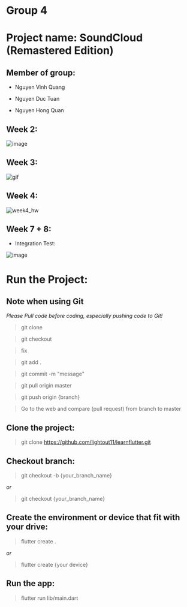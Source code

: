 # Group 4

# Project name: SoundCloud (Remastered Edition)

## Member of group:
* Nguyen Vinh Quang

* Nguyen Duc Tuan

* Nguyen Hong Quan

## Week 2:
![image](https://user-images.githubusercontent.com/62581840/190585967-b3d588fb-f833-4b38-a78f-91b7c8ccfb34.png)
## Week 3:
![gif](https://raw.githubusercontent.com/lightout11/learnflutter/master/img/www_screencapture_com_2022-9-23_12_33.gif)
## Week 4:
![week4_hw](https://user-images.githubusercontent.com/64391055/193211759-39efe6db-58ca-464d-8cbe-1ed8e0437222.gif)
## Week 7 + 8:
* Integration Test: 

 ![image](https://user-images.githubusercontent.com/64391055/199462196-0e06a17b-a321-47db-9c25-0b6bd81e40de.png)


# Run the Project:

## Note when using Git
*Please Pull code before coding, especially pushing code to Git!*
> git clone

> git checkout

> fix

> git add .

> git commit -m "message"

> git pull origin master

> git push origin {branch}

> Go to the web and compare (pull request) from branch to master


## Clone the project:
> git clone https://github.com/lightout11/learnflutter.git

## Checkout branch:
> git checkout -b {your_branch_name}

*or*

> git checkout {your_branch_name}

## Create the environment or device that fit with your drive:
> flutter create .

*or*

> flutter create {your device}

## Run the app:
>flutter run lib/main.dart
